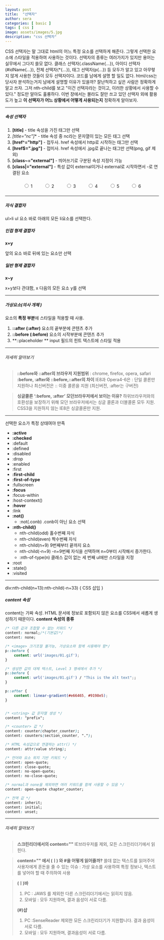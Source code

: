 ```yaml
---
layout: post
title:  "선택자"
author: sera
categories: [ basic ]
tags: [ css ]
image: assets/images/5.jpg
description: "css 선택자"
---
```


CSS 선택자는 말 그대로 html의 어느 특정 요소를 선택하게 해준다. 그렇게 선택한 요소에 스타일을 적용하여 사용하는 것이다.
선택자의 종류는 여러가지가 있지만 용어는 실무에서 그다지 쓸모 없다.
클래스 선택자(.className{...}), 아이디 선택자(#idName{...}), 전체 선택자(*{...}), 태그 선택자(p{...}) 등 모두가 알고 있고 아무렇지 않게 사용한 것들이 모두 선택자이다.
코드를 남에게 설명 할 일도 없다. <span class="spoiler">html/css는 당사자 분석하는거지 남에게 설명할 이유가 있을까? 잘난척하고 싶은 사람은 정확하게 알고 쓰자.</span> 
그저 nth-child를 보고 "이건 선택자라는 것이고, 이러한 상황에서 사용할 수 있다." 정도만 알아도 훌륭하다.
이번 장에서는 몰라도 잘만 쓰고 있던 선택자 외에 활용도가 높고 **이 선택자가 어느 상황에서 어떻게 사용되는지** 정확하게 알아보자.


***


##### 속성 선택자

1. **[title]** - title 속성을 가진 태그만 선택
2. **[title*="nc"]** - title 속성 중 nc라는 문자열이 있는 모든 태그 선택
3. **[href^="http"]** - 접두사. href 속성에서 http로 시작하는 태그만 선택
4. **[href$=".jpg"]** - 접미사. href 속성에서 .jpg로 끝나는 태그만 선택(png, gif 제외)
5. **[class~="external"]** - 띄어쓰기로 구분된 속성 지정이 가능
6. **[class|="external"]** - 특성 값이 external이거나 external로 시작하면서 -로 연결된 요소


<style>
.cSelectorBtn{text-align: center;}
.cSelectorBtn span{border:2px solid;border-radius:8px;display:inline-block}
.cSelectorBtn label{padding:.7em 1.2em;display:inline-block}
.cSelector{display:none}
.cSelector.on{display:block}
.cSelector li{list-style: none}
</style>
<p class="cSelectorBtn">
	<a id="btn0" onclick="abcd(0);return false;"><label for="i0"><input id="i0" type="radio" name="selectorBtn"> 1</label></a>
	<a id="btn1" onclick="abcd(1);return false;"><label for="i1"><input id="i1" type="radio" name="selectorBtn"> 2</label></a>
	<a id="btn2" onclick="abcd(2);return false;"><label for="i2"><input id="i2" type="radio" name="selectorBtn"> 3</label></a>
	<a id="btn3" onclick="abcd(3);return false;"><label for="i3"><input id="i3" type="radio" name="selectorBtn"> 4</label></a>
	<a id="btn4" onclick="abcd(4);return false;"><label for="i4"><input id="i4" type="radio" name="selectorBtn"> 5</label></a>
	<a id="btn5" onclick="abcd(5);return false;"><label for="i5"><input id="i5" type="radio" name="selectorBtn"> 6</label></a>
</p>
<ul class="cSelector">
	<li><a href="http://naver.com" title="새창으로 열립니다." target="_blank">속성 선택</a></li>
	<li><a href="http://naver.com" title="새창으로 열립니다. 뻥이지롱" target="_blank">속성에서 문자열 선택</a></li>
	<li><a href="http://naver.com" title="새창으로 열립니다. 뻥이지롱" target="_blank"></a></li>
	<li><a href="http://naver.com" title="새창으로 열립니다. 뻥이지롱" target="_blank">속성에서 문자열 선택</a></li>
	<li><a href="http://naver.com" title="새창으로 열립니다. 뻥이지롱" target="_blank">속성에서 문자열 선택</a></li>
	<li><a href="http://naver.com" title="새창으로 열립니다. 뻥이지롱" target="_blank">속성에서 문자열 선택</a></li>
</ul>


<script>
	
const cSelectorBtn = document.querySelectorAll(".cSelectorBtn a");
const cSelCon = document.querySelector(".cSelector");
	
function abcd(num){
	for (let i = 0; i<cSelectorBtn.length; i++){
		
		let cSelBtn = document.getElementById("btn" + i);

		if(i === num){
			console.log(i);
			cSelBtn.style.color="red";
			cSelCon.classList.add('cSel' + i);
		}
		else{
			console.log(i);
			cSelBtn.style.color="blue";
			cSelCon.classList.remove('cSel' + i);
		}
	}
}
abcd();
</script>

***

##### 자식 결합자

ul>li ul 요소 바로 아래의 모든 li요소를 선택한다.

##### 인접 형제 결합자
**x+y**

앞의 요소 바로 뒤에 있는 요소만 선택

##### 일반 형제 결합자
**x~y**

x+y보다 관대함, x 다음의 모든 요소 y를 선택



***

##### 가상요소(의사 개체 )

요소의 **특정 부분**에 스타일을 적용할 때 사용.

1. **::after (:after)** 요소의 끝부분에 콘텐츠 추가
2. **::before (:before)** 요소의 시작부분에 콘텐츠 추가
3. **::placeholder ** input 필드의 힌트 텍스트에 스타일 적용

***


###### 자세히 알아보기
> **::before와 ::after의 브라우저 지원범위** : chrome, firefox, opera, safari
> **:before, :after와 ::before,::after의 차이**
> IE8과 Opera4-6은 : 단일 콜론만 지원하나 최신버전은 :: 이중 콜론을 지원 (최신버전, :after는 구버전)

> **싱글콜론 ‘:before, :after’ 모던브라우저에서 보이는 이유?**
> 하위브라우저와의 호환성을 보장하기 위해 모던 브라우저에서는 싱글 콜론과 더블콜론 모두 지원. CSS3을 지원하지 않는 IE8은 싱글콜론만 지원.


***


선택한 요소가 특정 상태여야 만족

* **:active** 
* **:checked** 
* :default
* :defined
* :disabled
* :drop
* :enabled
* :first
* **:first-child** 
* **:first-of-type** 
* :fullscreen
* **:focus** 
* :focus-within
* :host-context()
* **:hover** 
* :link
* **:not()** 
  * :not(.conb) .conb이 아닌 요소 선택
* **:nth-child()** 
  * nth-child(odd) 홀수번째 자식
  * nth-child(even) 짝수번째 자식
  * nth-child(n+9) 9번째부터 끝까지 요소
  * nth-child(-n+9) -n+9번째 자식을 선택하며 n=0부터 시작해서 증가한다.
  * :nth-of-type(n) 클래스 값이 없는 세 번째 ul에만 스타일을 지정
* :root
* :state()  
* :visited 

***

div:nth-child(n+13):nth-child(-n+33) { CSS 삽입 }


##### content 속성
content는 가짜 속성. HTML 문서에 정보로 포함되지 않은 요소를 CSS에서 새롭게 생성하기 때문이다.
**content 속성의 종류**

```css
/* 다른 값과 조합할 수 없는 키워드 */
content: normal;/*(기본값)*/
content: none;

/* <image> 크기조절 불가능, 가상요소와 함께 사용해야 함*/
p::before {
    content: url('images/01.gif');
}

/* 생성한 값의 대체 텍스트, Level 3 명세에서 추가 */
p::before {
    content: url('images/01.gif') / "This is the alt text";;
}

p::after {
	content: linear-gradient(#e66465, #9198e5);
}


/* <string> 값 문자열 생성 */
content: "prefix";

/* <counter> 값 */
content: counter(chapter_counter);
content: counters(section_counter, ".");

/* HTML 속성값으로 연결하는 attr() */
content: attr(value string);

/* 언어와 요소 위치 기반 키워드 */
content: open-quote;
content: close-quote;
content: no-open-quote;
content: no-close-quote;

/* normal과 none을 제외하면 여러 키워드를 함께 사용할 수 있음 */
content: open-quote chapter_counter;

/* 전역 값 */
content: inherit;
content: initial;
content: unset;

```

***


###### 자세히 알아보기
> **스크린리더에서의 content=""**
> IE브라우저를 제외, 모든 스크린리더기에서 읽힌다.

> **content="" 에서 (ㅣ) 와 #을 어떻게 읽어줄까?**
> 쓸데 없는 텍스트를 읽어주어 사용자에게 혼돈을 줄 수 있는 이슈 : 가상 요소를 사용하여 특정 정보나, 텍스트를 넣어야 할 때 주의하여 사용

> **(ㅣ)바**
> 1. PC : JAWS 를 제외한 다른 스크린리더기에서는 읽히지 않음.
> 2. 모바일 : 모두 지원하며, 결과 음성이 서로 다름.
> 
> **(#)샵**
> 1. PC :SenseReader 제외한 모든 스크린리더기가 지원합니다. 결과 음성이 서로 다름.
> 2. 모바일 : 모두 지원하며, 결과음성이 서로 다름.
